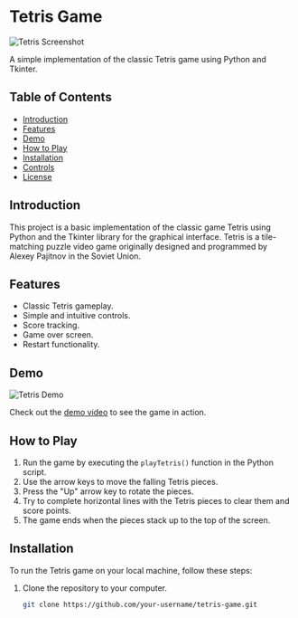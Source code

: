 # Tetris Game

![Tetris Screenshot](https://i.imgur.com/kclBwlf.png)

A simple implementation of the classic Tetris game using Python and Tkinter.

## Table of Contents

- [Introduction](#introduction)
- [Features](#features)
- [Demo](#demo)
- [How to Play](#how-to-play)
- [Installation](#installation)
- [Controls](#controls)
- [License](#license)

## Introduction

This project is a basic implementation of the classic game Tetris using Python and the Tkinter library for the graphical interface. Tetris is a tile-matching puzzle video game originally designed and programmed by Alexey Pajitnov in the Soviet Union.

## Features

- Classic Tetris gameplay.
- Simple and intuitive controls.
- Score tracking.
- Game over screen.
- Restart functionality.

## Demo

![Tetris Demo](tetris-demo.gif)

Check out the [demo video](tetris-demo.mp4) to see the game in action.

## How to Play

1. Run the game by executing the `playTetris()` function in the Python script.
2. Use the arrow keys to move the falling Tetris pieces.
3. Press the "Up" arrow key to rotate the pieces.
4. Try to complete horizontal lines with the Tetris pieces to clear them and score points.
5. The game ends when the pieces stack up to the top of the screen.

## Installation

To run the Tetris game on your local machine, follow these steps:

1. Clone the repository to your computer.

   ```bash
   git clone https://github.com/your-username/tetris-game.git